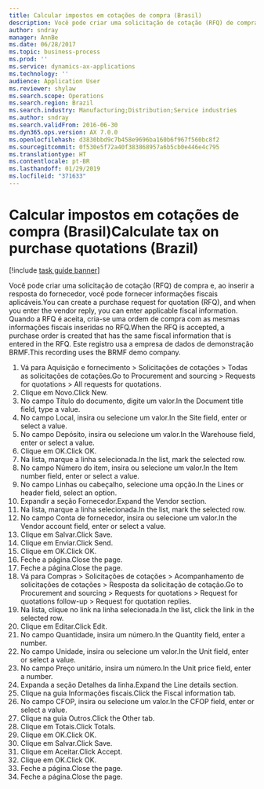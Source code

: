```yaml
---
title: Calcular impostos em cotações de compra (Brasil)
description: Você pode criar uma solicitação de cotação (RFQ) de compra e, ao inserir a resposta do fornecedor, você pode fornecer informações fiscais aplicáveis.
author: sndray
manager: AnnBe
ms.date: 06/28/2017
ms.topic: business-process
ms.prod: ''
ms.service: dynamics-ax-applications
ms.technology: ''
audience: Application User
ms.reviewer: shylaw
ms.search.scope: Operations
ms.search.region: Brazil
ms.search.industry: Manufacturing;Distribution;Service industries
ms.author: sndray
ms.search.validFrom: 2016-06-30
ms.dyn365.ops.version: AX 7.0.0
ms.openlocfilehash: d3830bbd9c7b458e9696ba160b6f967f560bc8f2
ms.sourcegitcommit: 0f530e5f72a40f383868957a6b5cb0e446e4c795
ms.translationtype: HT
ms.contentlocale: pt-BR
ms.lasthandoff: 01/29/2019
ms.locfileid: "371633"
---
```

# <a name="calculate-tax-on-purchase-quotations-brazil"></a><span data-ttu-id="acd82-103">Calcular impostos em cotações de compra (Brasil)</span><span class="sxs-lookup"><span data-stu-id="acd82-103">Calculate tax on purchase quotations (Brazil)</span></span>

[!include [task guide banner](../../includes/task-guide-banner.md)]

<span data-ttu-id="acd82-104">Você pode criar uma solicitação de cotação (RFQ) de compra e, ao inserir a resposta do fornecedor, você pode fornecer informações fiscais aplicáveis.</span><span class="sxs-lookup"><span data-stu-id="acd82-104">You can create a purchase request for quotation (RFQ), and when you enter the vendor reply, you can enter applicable fiscal information.</span></span> <span data-ttu-id="acd82-105">Quando a RFQ é aceita, cria-se uma ordem de compra com as mesmas informações fiscais inseridas no RFQ.</span><span class="sxs-lookup"><span data-stu-id="acd82-105">When the RFQ is accepted, a purchase order is created that has the same fiscal information that is entered in the RFQ.</span></span> <span data-ttu-id="acd82-106">Este registro usa a empresa de dados de demonstração BRMF.</span><span class="sxs-lookup"><span data-stu-id="acd82-106">This recording uses the BRMF demo company.</span></span>

1. <span data-ttu-id="acd82-107">Vá para Aquisição e fornecimento > Solicitações de cotações > Todas as solicitações de cotações.</span><span class="sxs-lookup"><span data-stu-id="acd82-107">Go to Procurement and sourcing > Requests for quotations > All requests for quotations.</span></span>
2. <span data-ttu-id="acd82-108">Clique em Novo.</span><span class="sxs-lookup"><span data-stu-id="acd82-108">Click New.</span></span>
3. <span data-ttu-id="acd82-109">No campo Título do documento, digite um valor.</span><span class="sxs-lookup"><span data-stu-id="acd82-109">In the Document title field, type a value.</span></span>
4. <span data-ttu-id="acd82-110">No campo Local, insira ou selecione um valor.</span><span class="sxs-lookup"><span data-stu-id="acd82-110">In the Site field, enter or select a value.</span></span>
5. <span data-ttu-id="acd82-111">No campo Depósito, insira ou selecione um valor.</span><span class="sxs-lookup"><span data-stu-id="acd82-111">In the Warehouse field, enter or select a value.</span></span>
6. <span data-ttu-id="acd82-112">Clique em OK.</span><span class="sxs-lookup"><span data-stu-id="acd82-112">Click OK.</span></span>
7. <span data-ttu-id="acd82-113">Na lista, marque a linha selecionada.</span><span class="sxs-lookup"><span data-stu-id="acd82-113">In the list, mark the selected row.</span></span>
8. <span data-ttu-id="acd82-114">No campo Número do item, insira ou selecione um valor.</span><span class="sxs-lookup"><span data-stu-id="acd82-114">In the Item number field, enter or select a value.</span></span>
9. <span data-ttu-id="acd82-115">No campo Linhas ou cabeçalho, selecione uma opção.</span><span class="sxs-lookup"><span data-stu-id="acd82-115">In the Lines or header field, select an option.</span></span>
10. <span data-ttu-id="acd82-116">Expandir a seção Fornecedor.</span><span class="sxs-lookup"><span data-stu-id="acd82-116">Expand the Vendor section.</span></span>
11. <span data-ttu-id="acd82-117">Na lista, marque a linha selecionada.</span><span class="sxs-lookup"><span data-stu-id="acd82-117">In the list, mark the selected row.</span></span>
12. <span data-ttu-id="acd82-118">No campo Conta de fornecedor, insira ou selecione um valor.</span><span class="sxs-lookup"><span data-stu-id="acd82-118">In the Vendor account field, enter or select a value.</span></span>
13. <span data-ttu-id="acd82-119">Clique em Salvar.</span><span class="sxs-lookup"><span data-stu-id="acd82-119">Click Save.</span></span>
14. <span data-ttu-id="acd82-120">Clique em Enviar.</span><span class="sxs-lookup"><span data-stu-id="acd82-120">Click Send.</span></span>
15. <span data-ttu-id="acd82-121">Clique em OK.</span><span class="sxs-lookup"><span data-stu-id="acd82-121">Click OK.</span></span>
16. <span data-ttu-id="acd82-122">Feche a página.</span><span class="sxs-lookup"><span data-stu-id="acd82-122">Close the page.</span></span>
17. <span data-ttu-id="acd82-123">Feche a página.</span><span class="sxs-lookup"><span data-stu-id="acd82-123">Close the page.</span></span>
18. <span data-ttu-id="acd82-124">Vá para Compras > Solicitações de cotações > Acompanhamento de solicitações de cotações > Resposta da solicitação de cotação.</span><span class="sxs-lookup"><span data-stu-id="acd82-124">Go to Procurement and sourcing > Requests for quotations > Request for quotations follow-up > Request for quotation replies.</span></span>
19. <span data-ttu-id="acd82-125">Na lista, clique no link na linha selecionada.</span><span class="sxs-lookup"><span data-stu-id="acd82-125">In the list, click the link in the selected row.</span></span>
20. <span data-ttu-id="acd82-126">Clique em Editar.</span><span class="sxs-lookup"><span data-stu-id="acd82-126">Click Edit.</span></span>
21. <span data-ttu-id="acd82-127">No campo Quantidade, insira um número.</span><span class="sxs-lookup"><span data-stu-id="acd82-127">In the Quantity field, enter a number.</span></span>
22. <span data-ttu-id="acd82-128">No campo Unidade, insira ou selecione um valor.</span><span class="sxs-lookup"><span data-stu-id="acd82-128">In the Unit field, enter or select a value.</span></span>
23. <span data-ttu-id="acd82-129">No campo Preço unitário, insira um número.</span><span class="sxs-lookup"><span data-stu-id="acd82-129">In the Unit price field, enter a number.</span></span>
24. <span data-ttu-id="acd82-130">Expanda a seção Detalhes da linha.</span><span class="sxs-lookup"><span data-stu-id="acd82-130">Expand the Line details section.</span></span>
25. <span data-ttu-id="acd82-131">Clique na guia Informações fiscais.</span><span class="sxs-lookup"><span data-stu-id="acd82-131">Click the Fiscal information tab.</span></span>
26. <span data-ttu-id="acd82-132">No campo CFOP, insira ou selecione um valor.</span><span class="sxs-lookup"><span data-stu-id="acd82-132">In the CFOP field, enter or select a value.</span></span>
27. <span data-ttu-id="acd82-133">Clique na guia Outros.</span><span class="sxs-lookup"><span data-stu-id="acd82-133">Click the Other tab.</span></span>
28. <span data-ttu-id="acd82-134">Clique em Totais.</span><span class="sxs-lookup"><span data-stu-id="acd82-134">Click Totals.</span></span>
29. <span data-ttu-id="acd82-135">Clique em OK.</span><span class="sxs-lookup"><span data-stu-id="acd82-135">Click OK.</span></span>
30. <span data-ttu-id="acd82-136">Clique em Salvar.</span><span class="sxs-lookup"><span data-stu-id="acd82-136">Click Save.</span></span>
31. <span data-ttu-id="acd82-137">Clique em Aceitar.</span><span class="sxs-lookup"><span data-stu-id="acd82-137">Click Accept.</span></span>
32. <span data-ttu-id="acd82-138">Clique em OK.</span><span class="sxs-lookup"><span data-stu-id="acd82-138">Click OK.</span></span>
33. <span data-ttu-id="acd82-139">Feche a página.</span><span class="sxs-lookup"><span data-stu-id="acd82-139">Close the page.</span></span>
34. <span data-ttu-id="acd82-140">Feche a página.</span><span class="sxs-lookup"><span data-stu-id="acd82-140">Close the page.</span></span>

